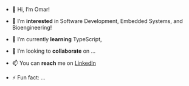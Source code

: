 - 👋 Hi, I’m Omar!
  
- 👀 I’m **interested** in Software Development, Embedded Systems, and Bioengineering!

- 🌱 I’m currently **learning** TypeScript, 
  
- 💞️ I’m looking to **collaborate** on ...
  
- 📫 You can **reach** me on [LinkedIn](https://www.linkedin.com/in/omar-al-obaidi-6abb41288/)
  
- ⚡ Fun fact: ...

<!---
omaral-obaidi/omaral-obaidi is a ✨ special ✨ repository because its `README.md` (this file) appears on your GitHub profile.
You can click the Preview link to take a look at your changes.
--->
